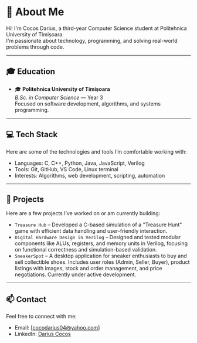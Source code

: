 # 👋 About Me

Hi! I'm Cocos Darius, a third-year Computer Science student at Politehnica University of Timișoara.  
I'm passionate about technology, programming, and solving real-world problems through code.  

---

## 🎓 Education

- 🎓 **Politehnica University of Timișoara**  
  *B.Sc. in Computer Science* — Year 3  
  Focused on software development, algorithms, and systems programming.

---

## 💻 Tech Stack

Here are some of the technologies and tools I’m comfortable working with:

- Languages: C, C++, Python, Java, JavaScript, Verilog
- Tools: Git, GitHub, VS Code, Linux terminal
- Interests: Algorithms, web development, scripting, automation

---


## 🚀 Projects

Here are a few projects I’ve worked on or am currently building:

- `Treasure Hub` – Developed a C-based simulation of a "Treasure Hunt" game with efficient data handling and user-friendly interaction. 
- `Digital Hardware Design in Verilog` – Designed and tested modular components like ALUs, registers, and memory units in Verilog, focusing on functional correctness and simulation-based validation.
- `SneakerSpot` – A desktop application for sneaker enthusiasts to buy and sell collectible shoes. Includes user roles (Admin, Seller, Buyer), product listings with images, stock and order management, and price negotiations. Currently under active development.

---

## 📫 Contact

Feel free to connect with me:

- Email: [cocodarius04@yahoo.com]
- LinkedIn: [Darius Cocoș](https://www.linkedin.com/in/darius-cocos-408a29336/)

